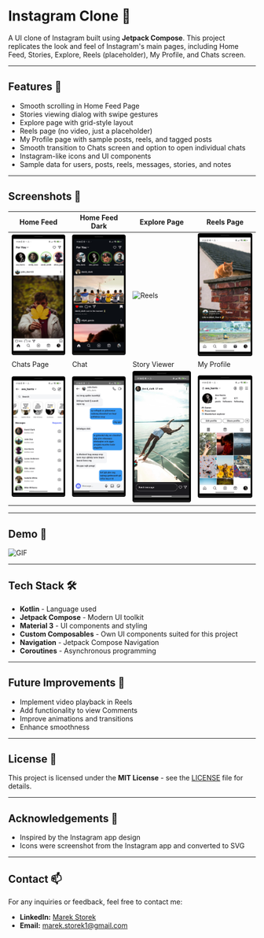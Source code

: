 # Instagram Clone 📸

A UI clone of Instagram built using **Jetpack Compose**. This project replicates the look and feel of Instagram's main pages, including Home Feed, Stories, Explore, Reels (placeholder), My Profile, and Chats screen.

---

## Features 🚀
- Smooth scrolling in Home Feed Page
- Stories viewing dialog with swipe gestures
- Explore page with grid-style layout
- Reels page (no video, just a placeholder)
- My Profile page with sample posts, reels, and tagged posts
- Smooth transition to Chats screen and option to open individual chats
- Instagram-like icons and UI components
- Sample data for users, posts, reels, messages, stories, and notes

---

## Screenshots 📱
| Home Feed | Home Feed Dark | Explore Page |  Reels Page | 
| --------- | ------------ | ---------- | ---------- | 
| ![Home](screenshots/Feed.png) | ![Explore](screenshots/FeedDark.png) | ![Reels](screenshots/Explore.png) | ![Reels](screenshots/Reels.png) |
| Chats Page | Chat | Story Viewer | My Profile |
| ![Profile](screenshots/Chats.png) | ![Chats](screenshots/Chat.png) | ![Story](screenshots/Story.png) | ![Story](screenshots/MyProfile.png) |

---

## Demo 🎥
<img src="screenshots/Recording.gif" alt="GIF" width="40%">

---

## Tech Stack 🛠️
- **Kotlin** - Language used
- **Jetpack Compose** - Modern UI toolkit
- **Material 3** - UI components and styling
- **Custom Composables** - Own UI components suited for this project
- **Navigation** - Jetpack Compose Navigation
- **Coroutines** - Asynchronous programming

---

## Future Improvements 🚧
- Implement video playback in Reels
- Add functionality to view Comments
- Improve animations and transitions
- Enhance smoothness 

---

## License 📄
This project is licensed under the **MIT License** - see the [LICENSE](LICENSE) file for details.

---

## Acknowledgements 🙏
- Inspired by the Instagram app design
- Icons were screenshot from the Instagram app and converted to SVG

---

## Contact 📫
For any inquiries or feedback, feel free to contact me:
- **LinkedIn:** [Marek Storek](https://www.linkedin.com/in/marekstorek1)
- **Email:** marek.storek1@gmail.com
